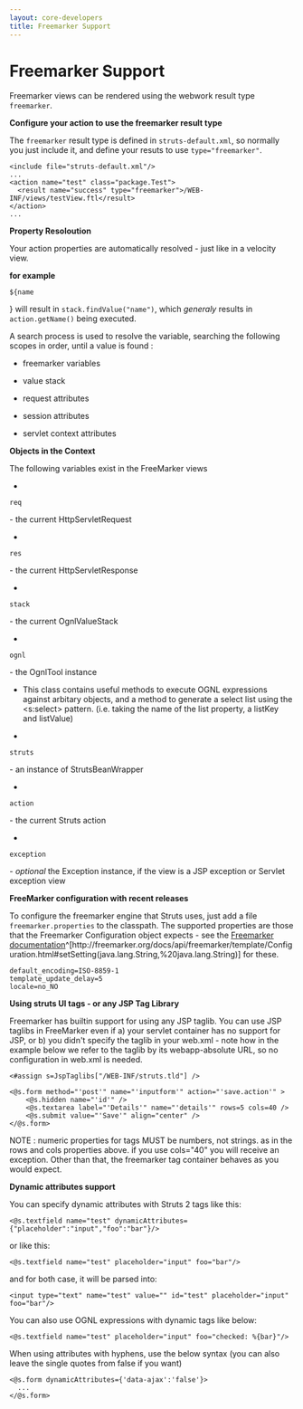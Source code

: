 ```yaml
---
layout: core-developers
title: Freemarker Support
---
```


# Freemarker Support

Freemarker views can be rendered using the webwork result type `freemarker`\.

__Configure your action to use the freemarker result type__

The `freemarker` result type is defined in `struts-default.xml`, so normally you just include it, and define your resuts to use `type="freemarker"`\.


~~~~~~~
<include file="struts-default.xml"/>
...
<action name="test" class="package.Test">
  <result name="success" type="freemarker">/WEB-INF/views/testView.ftl</result>
</action>
...

~~~~~~~

__Property Resoloution__

Your action properties are automatically resolved \- just like in a velocity view\.

**for example**

~~~~~~~
${name
~~~~~~~
\} will result in `stack.findValue("name")`, which _generaly_  results in `action.getName()` being executed\.

A search process is used to resolve the variable, searching the following scopes in order, until a value is found :

+ freemarker variables

+ value stack

+ request attributes

+ session attributes

+ servlet context attributes

__Objects in the Context__

The following variables exist in the FreeMarker views

+ 

~~~~~~~
req
~~~~~~~
 \- the current HttpServletRequest

+ 

~~~~~~~
res
~~~~~~~
 \- the current HttpServletResponse

+ 

~~~~~~~
stack
~~~~~~~
 \- the current OgnlValueStack

+ 

~~~~~~~
ognl
~~~~~~~
 \- the OgnlTool instance

  + This class contains useful methods to execute OGNL expressions against arbitary objects, and a method to generate a select list using the \<s:select\> pattern\. (i\.e\. taking the name of the list property, a listKey and listValue)

+ 

~~~~~~~
struts
~~~~~~~
 \- an instance of StrutsBeanWrapper

+ 

~~~~~~~
action
~~~~~~~
 \- the current Struts action

+ 

~~~~~~~
exception
~~~~~~~
 \- _optional_  the Exception instance, if the view is a JSP exception or Servlet exception view

__FreeMarker configuration with recent releases__

To configure the freemarker engine that Struts uses, just add a file `freemarker.properties` to the classpath\. The supported properties are those that the Freemarker Configuration object expects \- see the [Freemarker documentation](http://freemarker\.org/docs/api/freemarker/template/Configuration\.html\#setSetting(java\.lang\.String,%20java\.lang\.String))^[http://freemarker\.org/docs/api/freemarker/template/Configuration\.html\#setSetting(java\.lang\.String,%20java\.lang\.String)] for these\.


~~~~~~~
default_encoding=ISO-8859-1
template_update_delay=5
locale=no_NO

~~~~~~~

__Using struts UI tags \- or any JSP Tag Library__

Freemarker has builtin support for using any JSP taglib\. You can use JSP taglibs in FreeMarker even if
 a) your servlet container has no support for JSP, or 
 b) you didn't specify the taglib in your web\.xml \- note how in the example below we refer to the taglib by its webapp\-absolute URL, so no configuration in web\.xml is needed\.


~~~~~~~
<#assign s=JspTaglibs["/WEB-INF/struts.tld"] />

<@s.form method="'post'" name="'inputform'" action="'save.action'" >
    <@s.hidden name="'id'" />
    <@s.textarea label="'Details'" name="'details'" rows=5 cols=40 />
    <@s.submit value="'Save'" align="center" />
</@s.form>

~~~~~~~

NOTE : numeric properties for tags MUST be numbers, not strings\. as in the rows and cols properties above\. if you use cols="40" you will receive an exception\. Other than that, the freemarker tag container behaves as you would expect\.

__Dynamic attributes support__

You can specify dynamic attributes with Struts 2 tags like this:


~~~~~~~
<@s.textfield name="test" dynamicAttributes={"placeholder":"input","foo":"bar"}/>

~~~~~~~

or like this:


~~~~~~~
<@s.textfield name="test" placeholder="input" foo="bar"/>

~~~~~~~

and for both case, it will be parsed into:


~~~~~~~
<input type="text" name="test" value="" id="test" placeholder="input" foo="bar"/>

~~~~~~~

You can also use OGNL expressions with dynamic tags like below:


~~~~~~~
<@s.textfield name="test" placeholder="input" foo="checked: %{bar}"/>

~~~~~~~

When using attributes with hyphens, use the below syntax (you can also leave the single quotes from false if you want)


~~~~~~~
<@s.form dynamicAttributes={'data-ajax':'false'}>
  ...
</@s.form>
~~~~~~~
